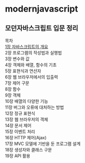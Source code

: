 # modernjavascript

## 모던자바스크립트 입문 정리

목차  
[1장 자바스크립트의 개요](https://github.com/GwanHooPark/modernjavascript/blob/master/1%EC%9E%A5/1%EC%9E%A5%20%EC%9E%90%EB%B0%94%EC%8A%A4%ED%81%AC%EB%A6%BD%ED%8A%B8%EC%9D%98%20%EA%B0%9C%EC%9A%94.md)  
2장 프로그램의 작성법과 실행법  
3장 변수와 값  
4장 객체와 배열, 함수의 기초  
5장 표현식과 연산자  
6장 웹 브라우저에서의 입출력  
7장 제어 구문  
8장 함수  
9장 객체  
10장 배열의 다양한 기능  
11장 버그와 오류에 대처하는 방법  
12장 정규 표현식  
13장 웹 브라우저의 객체  
14장 문서 제어  
15장 이벤트 처리  
16장 HTTP 제어(Ajax)  
17장 MVC 모델에 기반을 둔 프로그램 설계  
18장 생성자와 클래스 구문  
19장 API 활용  
